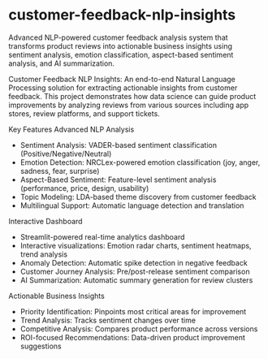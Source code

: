 # customer-feedback-nlp-insights
Advanced NLP-powered customer feedback analysis system that transforms product reviews into actionable business insights using sentiment analysis, emotion classification, aspect-based sentiment analysis, and AI summarization.

Customer Feedback NLP Insights: An end-to-end Natural Language Processing solution for extracting actionable insights from customer feedback. This project demonstrates how data science can guide product improvements by analyzing reviews from various sources including app stores, review platforms, and support tickets.

Key Features
Advanced NLP Analysis
- Sentiment Analysis: VADER-based sentiment classification (Positive/Negative/Neutral)
- Emotion Detection: NRCLex-powered emotion classification (joy, anger, sadness, fear, surprise)
- Aspect-Based Sentiment: Feature-level sentiment analysis (performance, price, design, usability)
- Topic Modeling: LDA-based theme discovery from customer feedback
- Multilingual Support: Automatic language detection and translation

Interactive Dashboard
- Streamlit-powered real-time analytics dashboard
- Interactive visualizations: Emotion radar charts, sentiment heatmaps, trend analysis
- Anomaly Detection: Automatic spike detection in negative feedback
- Customer Journey Analysis: Pre/post-release sentiment comparison
- AI Summarization: Automatic summary generation for review clusters

Actionable Business Insights
- Priority Identification: Pinpoints most critical areas for improvement
- Trend Analysis: Tracks sentiment changes over time
- Competitive Analysis: Compares product performance across versions
- ROI-focused Recommendations: Data-driven product improvement suggestions
